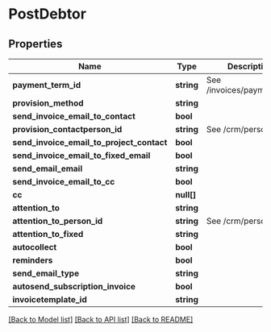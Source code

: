 # PostDebtor

## Properties

 Name                                      | Type       | Description               | Notes      
-------------------------------------------|------------|---------------------------|------------
 **payment_term_id**                       | **string** | See /invoices/paymentterm | [optional] 
 **provision_method**                      | **string** |                           | [optional] 
 **send_invoice_email_to_contact**         | **bool**   |                           | [optional] 
 **provision_contactperson_id**            | **string** | See /crm/person           | [optional] 
 **send_invoice_email_to_project_contact** | **bool**   |                           | [optional] 
 **send_invoice_email_to_fixed_email**     | **bool**   |                           | [optional] 
 **send_email_email**                      | **string** |                           | [optional] 
 **send_invoice_email_to_cc**              | **bool**   |                           | [optional] 
 **cc**                                    | **null[]** |                           | [optional] 
 **attention_to**                          | **string** |                           | [optional] 
 **attention_to_person_id**                | **string** | See /crm/person           | [optional] 
 **attention_to_fixed**                    | **string** |                           | [optional] 
 **autocollect**                           | **bool**   |                           | [optional] 
 **reminders**                             | **bool**   |                           | [optional] 
 **send_email_type**                       | **string** |                           | [optional] 
 **autosend_subscription_invoice**         | **bool**   |                           | [optional] 
 **invoicetemplate_id**                    | **string** |                           | [optional] 

[[Back to Model list]](../README.md#documentation-for-models) [[Back to API list]](../README.md#documentation-for-api-endpoints) [[Back to README]](../README.md)


